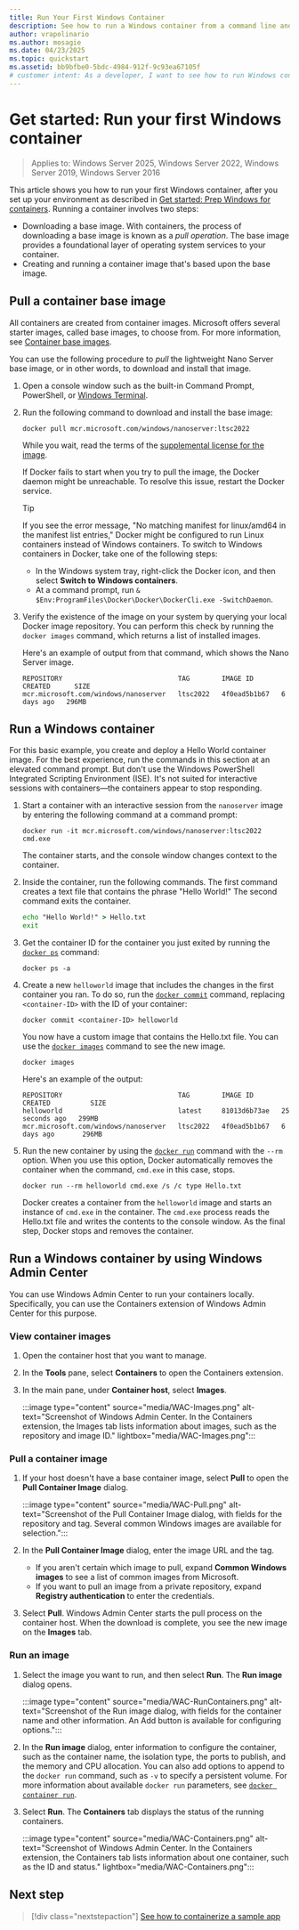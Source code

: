 ```yaml
---
title: Run Your First Windows Container
description: See how to run a Windows container from a command line and by using Windows Admin Center. Find out how to pull an image, create a new image, and run an image.
author: vrapolinario
ms.author: mosagie
ms.date: 04/23/2025
ms.topic: quickstart
ms.assetid: bb9bfbe0-5bdc-4984-912f-9c93ea67105f
# customer intent: As a developer, I want to see how to run Windows containers so that I can take advantage of the benefits that containers offer, such as isolation, portability, and versatility.
---
```

# Get started: Run your first Windows container

> Applies to: Windows Server 2025, Windows Server 2022, Windows Server 2019, Windows Server 2016

This article shows you how to run your first Windows container, after you set up your environment as described in [Get started: Prep Windows for containers](./set-up-environment.md). Running a container involves two steps:

- Downloading a base image. With containers, the process of downloading a base image is known as a *pull operation*. The base image provides a foundational layer of operating system services to your container.
- Creating and running a container image that's based upon the base image.

## Pull a container base image

All containers are created from container images. Microsoft offers several starter images, called base images, to choose from. For more information, see [Container base images](../manage-containers/container-base-images.md).

You can use the following procedure to *pull* the lightweight Nano Server base image, or in other words, to download and install that image.

1. Open a console window such as the built-in Command Prompt, PowerShell, or [Windows Terminal](https://apps.microsoft.com/detail/9n0dx20hk701).

1. Run the following command to download and install the base image:

   ```console
   docker pull mcr.microsoft.com/windows/nanoserver:ltsc2022
   ```

   While you wait, read the terms of the [supplemental license for the image](../images-eula.md).

   If Docker fails to start when you try to pull the image, the Docker daemon might be unreachable. To resolve this issue, restart the Docker service.

   > [!TIP]
   > If you see the error message, "No matching manifest for linux/amd64 in the manifest list entries," Docker might be configured to run Linux containers instead of Windows containers. To switch to Windows containers in Docker, take one of the following steps:
   >
   > - In the Windows system tray, right-click the Docker icon, and then select **Switch to Windows containers**.
   > - At a command prompt, run `& $Env:ProgramFiles\Docker\Docker\DockerCli.exe -SwitchDaemon`.

1. Verify the existence of the image on your system by querying your local Docker image repository. You can perform this check by running the `docker images` command, which returns a list of installed images.

   Here's an example of output from that command, which shows the Nano Server image.

   ```console
   REPOSITORY                             TAG        IMAGE ID       CREATED      SIZE
   mcr.microsoft.com/windows/nanoserver   ltsc2022   4f0ead5b1b67   6 days ago   296MB
   ```

## Run a Windows container

For this basic example, you create and deploy a Hello World container image. For the best experience, run the commands in this section at an elevated command prompt. But don't use the Windows PowerShell Integrated Scripting Environment (ISE). It's not suited for interactive sessions with containers—the containers appear to stop responding.

1. Start a container with an interactive session from the `nanoserver` image by entering the following command at a command prompt:

   ```console
   docker run -it mcr.microsoft.com/windows/nanoserver:ltsc2022 cmd.exe
   ```

   The container starts, and the console window changes context to the container.

1. Inside the container, run the following commands. The first command creates a text file that contains the phrase "Hello World!" The second command exits the container.

   ```cmd
   echo "Hello World!" > Hello.txt
   exit
   ```

1. Get the container ID for the container you just exited by running the [`docker ps`](https://docs.docker.com/reference/cli/docker/container/ls/) command:

   ```console
   docker ps -a
   ```

1. Create a new `helloworld` image that includes the changes in the first container you ran. To do so, run the [`docker commit`](https://docs.docker.com/reference/cli/docker/container/commit/) command, replacing `<container-ID>` with the ID of your container:

   ```console
   docker commit <container-ID> helloworld
   ```

   You now have a custom image that contains the Hello.txt file. You can use the [`docker images`](https://docs.docker.com/reference/cli/docker/image/ls/) command to see the new image.

   ```console
   docker images
   ```

   Here's an example of the output:

   ```console
   REPOSITORY                             TAG        IMAGE ID       CREATED          SIZE
   helloworld                             latest     81013d6b73ae   25 seconds ago   299MB
   mcr.microsoft.com/windows/nanoserver   ltsc2022   4f0ead5b1b67   6 days ago       296MB
   ```

1. Run the new container by using the [`docker run`](https://docs.docker.com/reference/cli/docker/container/run/) command with the `--rm` option. When you use this option, Docker automatically removes the container when the command, `cmd.exe` in this case, stops.

   ```console
   docker run --rm helloworld cmd.exe /s /c type Hello.txt
   ```

   Docker creates a container from the `helloworld` image and starts an instance of `cmd.exe` in the container. The `cmd.exe` process reads the Hello.txt file and writes the contents to the console window. As the final step, Docker stops and removes the container.

## Run a Windows container by using Windows Admin Center

You can use Windows Admin Center to run your containers locally. Specifically, you can use the Containers extension of Windows Admin Center for this purpose.

### View container images

1. Open the container host that you want to manage.

1. In the **Tools** pane, select **Containers** to open the Containers extension.

1. In the main pane, under **Container host**, select **Images**.

   :::image type="content" source="media/WAC-Images.png" alt-text="Screenshot of Windows Admin Center. In the Containers extension, the Images tab lists information about images, such as the repository and image ID." lightbox="media/WAC-Images.png":::

### Pull a container image

1. If your host doesn't have a base container image, select **Pull** to open the **Pull Container Image** dialog.

   :::image type="content" source="media/WAC-Pull.png" alt-text="Screenshot of the Pull Container Image dialog, with fields for the repository and tag. Several common Windows images are available for selection.":::

1. In the **Pull Container Image** dialog, enter the image URL and the tag.
   - If you aren't certain which image to pull, expand **Common Windows images** to see a list of common images from Microsoft.
   - If you want to pull an image from a private repository, expand **Registry authentication** to enter the credentials.

1. Select **Pull**. Windows Admin Center starts the pull process on the container host. When the download is complete, you see the new image on the **Images** tab.

### Run an image

1. Select the image you want to run, and then select **Run**. The **Run image** dialog opens.

   :::image type="content" source="media/WAC-RunContainers.png" alt-text="Screenshot of the Run image dialog, with fields for the container name and other information. An Add button is available for configuring options.":::

1. In the **Run image** dialog, enter information to configure the container, such as the container name, the isolation type, the ports to publish, and the memory and CPU allocation. You can also add options to append to the `docker run` command, such as `-v` to specify a persistent volume. For more information about available `docker run` parameters, see [`docker container run`](https://docs.docker.com/reference/cli/docker/container/run/).

1. Select **Run**. The **Containers** tab displays the status of the running containers.

   :::image type="content" source="media/WAC-Containers.png" alt-text="Screenshot of Windows Admin Center. In the Containers extension, the Containers tab lists information about one container, such as the ID and status." lightbox="media/WAC-Containers.png":::

## Next step

> [!div class="nextstepaction"]
> [See how to containerize a sample app](./building-sample-app.md)
